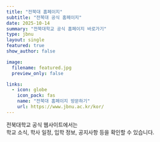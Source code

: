 ```yaml
---
title: "전북대 홈페이지"
subtitle: "전북대 공식 홈페이지"
date: 2025-10-14
summary: "전북대학교 공식 홈페이지 바로가기"
type: jbnu
layout: single
featured: true
show_author: false

image:
  filename: featured.jpg
  preview_only: false

links:
  - icon: globe
    icon_pack: fas
    name: "전북대 홈페이지 방문하기"
    url: https://www.jbnu.ac.kr/kor/
---
```

전북대학교 공식 웹사이트에서는  
학교 소식, 학사 일정, 입학 정보, 공지사항 등을 확인할 수 있습니다.
